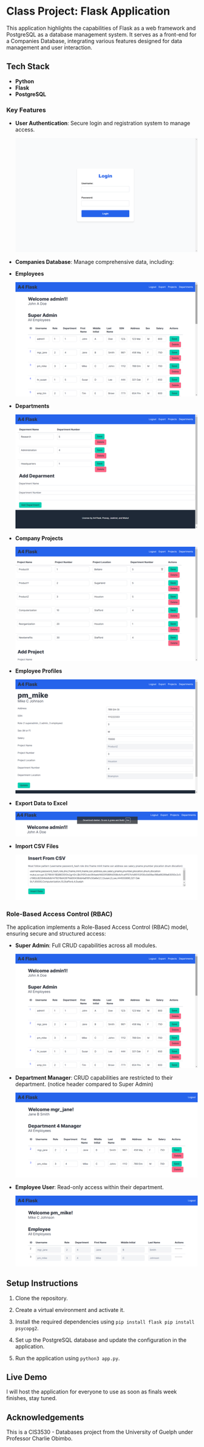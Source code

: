 # Class Project: Flask Application

This application highlights the capabilities of Flask as a web framework and PostgreSQL as a database management system. It serves as a front-end for a Companies Database, integrating various features designed for data management and user interaction.

## Tech Stack

- **Python**
- **Flask**
- **PostgreSQL**

### Key Features

- **User Authentication**: Secure login and registration system to manage access.
  
  ![User Authentication](public/login.png)

- **Companies Database**: Manage comprehensive data, including:

-   **Employees**

    ![Employees Table](public/home.png)
    
  - **Departments**

    ![Departments Table](public/department.png)

  - **Company Projects**

    ![Company Projects Table](public/project.png)   

  - **Employee Profiles**

    ![Employee Profiles](public/profile.png)  

  - **Export Data to Excel**

    ![Export Data](public/export.png)

  - **Import CSV Files**

    ![Import CSV](public/insert-csv.png)

### Role-Based Access Control (RBAC)

The application implements a Role-Based Access Control (RBAC) model, ensuring secure and structured access:

- **Super Admin**: Full CRUD capabilities across all modules.
  
  ![Super Admin View](public/home.png)

- **Department Manager**: CRUD capabilities are restricted to their department. (notice header compared to Super Admin)
  
  ![Department Manager View](public/role2.png)  

- **Employee User**: Read-only access within their department.
  
  ![Department User View](public/role3.png)  

## Setup Instructions

1. Clone the repository.

2. Create a virtual environment and activate it.

3. Install the required dependencies using `pip install flask pip install psycopg2`.

4. Set up the PostgreSQL database and update the configuration in the application.  

5. Run the application using `python3 app.py`.  

## Live Demo

I will host the application for everyone to use as soon as finals week finishes, stay tuned.

## Acknowledgements

This is a CIS3530 - Databases project from the University of Guelph under Professor Charlie Obimbo.
